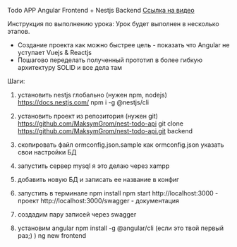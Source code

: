Todo APP
Angular Frontend + Nestjs Backend
[Ссылка на видео](https://www.youtube.com/embed/QSb_DDaJmNM)

Инструкция по выполнению урока:
Урок будет выполнен в несколько этапов.
- Создание проекта как можно быстрее
 цель - показать что Angular не уступает Vuejs & Reactjs
- Пошагово переделать полученный прототип в более гибкую архитектуру
SOLID и все дела там

Шаги:
1) установить nestjs глобально (нужен npm, nodejs)
https://docs.nestjs.com/
npm i -g @nestjs/cli

2) установить проект из репозитория (нужен git)
https://github.com/MaksymGrom/nest-todo-api
git clone https://github.com/MaksymGrom/nest-todo-api.git backend

3) скопировать файл ormconfig.json.sample как ormconfig.json
указать свои настройки БД

4) запустить сервер mysql я это делаю через xampp

5) добавить новую БД и записать ее название в конфиг

6) запустить в терминале
npm install
npm start
http://localhost:3000  - проект
http://localhost:3000/swagger  - документация

7) создадим пару записей через swagger

8) установим angular 
npm install -g @angular/cli (если это твой первый раз;) )
ng new frontend
